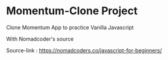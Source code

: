 # Momentum-Clone Project
Clone Momentum App to practice Vanilla Javascript


With Nomadcoder's source

Source-link : https://nomadcoders.co/javascript-for-beginners/
